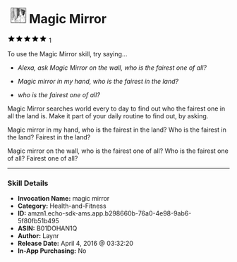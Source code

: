 # &nbsp;<img src="skill_icon" alt="Magic Mirror icon" width="36"> Magic Mirror
![5 stars](../../images/ic_star_black_18dp_1x.png)![5 stars](../../images/ic_star_black_18dp_1x.png)![5 stars](../../images/ic_star_black_18dp_1x.png)![5 stars](../../images/ic_star_black_18dp_1x.png)![5 stars](../../images/ic_star_black_18dp_1x.png) 1

To use the Magic Mirror skill, try saying...

* *Alexa, ask Magic Mirror on the wall, who is the fairest one of all?*

* *Magic mirror in my hand, who is the fairest in the land?*

* *who is the fairest one of all?*

Magic Mirror searches world every to day to find out who the fairest one in all the land is. Make it part of your daily routine to find out, by asking.

Magic mirror in my hand, who is the fairest in the land?
Who is the fairest in the land?
Fairest in the land?

Magic mirror on the wall, who is the fairest one of all?
Who is the fairest one of all?
Fairest one of all?

***

### Skill Details

* **Invocation Name:** magic mirror
* **Category:** Health-and-Fitness
* **ID:** amzn1.echo-sdk-ams.app.b298660b-76a0-4e98-9ab6-5f80fb51b495
* **ASIN:** B01DOHAN1Q
* **Author:** Laynr
* **Release Date:** April 4, 2016 @ 03:32:20
* **In-App Purchasing:** No
